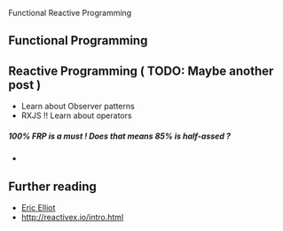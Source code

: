 Functional Reactive Programming

## Functional Programming


## Reactive Programming ( TODO: Maybe another post )
- Learn about Observer patterns
- RXJS !! Learn about operators

##### 100% FRP is a must ! Does that means 85% is half-assed ?
- 

## Further reading
- [Eric Elliot](https://medium.com/@_ericelliott) 
- http://reactivex.io/intro.html